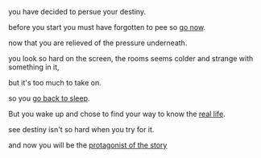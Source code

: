 you have decided to persue your destiny.

before you start you must have forgotten to pee so [go now](../eating-walls/find-a-toilet/find-a-toilet.md).

now that you are relieved of the pressure underneath.

you look so hard on the screen, the rooms seems colder and strange with something in it,

but it's too much to take on.

so you [go back to sleep](../sleep/marshmallow.md).

But you wake up and chose to find your way to know the [real life](../real-life/real-life.md).

see destiny isn't so hard when you try for it.

and now you will be the [protagonist of the story](../marshmallow.md)
